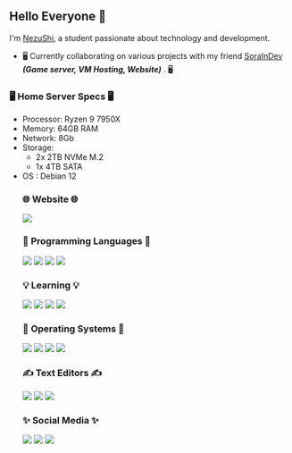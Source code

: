 <h2> Hello Everyone 👋 </h2>
<p>I'm <a href="https://github.com/n3zushi">NezuShi</a>, a student passionate about technology and development. </p>
<ul>
  <li>🖥️ Currently collaborating on various projects with my friend <a href="https://github.com/SoraInDev">SoraInDev</a>
    <i>
      <strong>(Game server, VM Hosting, Website)</strong>
    </i>. 🖥️
  </li>
</ul>
<h3>🖥️ Home Server Specs 🖥️</h3> <ul> <li>Processor: Ryzen 9 7950X</li> <li>Memory: 64GB RAM</li> <li>Network: 8Gb</li> <li>Storage: <ul> <li>2x 2TB NVMe M.2</li> <li>1x 4TB SATA</li> </ul> </li> <li>OS : Debian 12</l>
<h3>🌐 Website 🌐</h3>
<p>
  <img src="https://img.shields.io/badge/nginx-%23009639.svg?style=for-the-badge&logo=nginx&logoColor=white">
</p>
<h3>🤖 Programming Languages 🤖</h3>
<p>
  <img src="https://img.shields.io/badge/c-%2300599C.svg?style=for-the-badge&logo=c&logoColor=white">
  <img src="https://img.shields.io/badge/lua-%232C2D72.svg?style=for-the-badge&logo=lua&logoColor=white">
  <img src="https://img.shields.io/badge/javascript-%23323330.svg?style=for-the-badge&logo=javascript&logoColor=%23F7DF1E">
  <img src="https://img.shields.io/badge/shell_script-%23121011.svg?style=for-the-badge&logo=gnu-bash&logoColor=white">
</p>
<h3>💡 Learning 💡</h3>
<p>
  <img src="https://img.shields.io/badge/c-%2300599C.svg?style=for-the-badge&logo=c&logoColor=white">
  <img src="https://img.shields.io/badge/c++-%2300599C.svg?style=for-the-badge&logo=c%2B%2B&logoColor=white">
  <img src="https://img.shields.io/badge/javascript-%23323330.svg?style=for-the-badge&logo=javascript&logoColor=%23F7DF1E">
    <img src="https://img.shields.io/badge/python-3670A0?style=for-the-badge&logo=python&logoColor=ffdd54">
</p>
<h3>🤖 Operating Systems 🤖</h3>
<p>
  <img src="https://img.shields.io/badge/mac%20os-000000?style=for-the-badge&logo=macos&logoColor=F0F0F0">
  <img src="https://img.shields.io/badge/Ubuntu-E95420?style=for-the-badge&logo=ubuntu&logoColor=white">
  <img src="https://img.shields.io/badge/Debian-D70A53?style=for-the-badge&logo=debian&logoColor=white">
  <img src="https://img.shields.io/badge/Windows%2011-%230079d5.svg?style=for-the-badge&logo=Windows%2011&logoColor=white">
</p>
<h3>✍️ Text Editors ✍️</h3>
<p>
  <img src="https://img.shields.io/badge/VIM-%2311AB00.svg?style=for-the-badge&logo=vim&logoColor=white">
  <img src="https://img.shields.io/badge/Visual%20Studio%20Code-0078d7.svg?style=for-the-badge&logo=visual-studio-code&logoColor=white">
  <img src="https://img.shields.io/badge/Visual%20Studio-5C2D91.svg?style=for-the-badge&logo=visual-studio&logoColor=white">
</p>
<h3>✨ Social Media ✨</h3>
<p>
  <img src="https://img.shields.io/badge/Discord-%237289DA.svg?style=for-the-badge&logo=discord&logoColor=white">
  <img src="https://img.shields.io/badge/Twitch-%239146FF.svg?style=for-the-badge&logo=Twitch&logoColor=white">
  <img src="https://img.shields.io/badge/TikTok-%23000000.svg?style=for-the-badge&logo=TikTok&logoColor=white">
</p>
